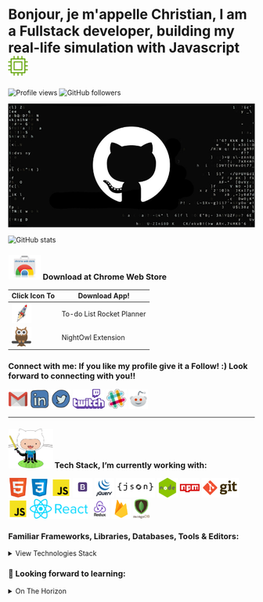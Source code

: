# Bonjour, je m'appelle Christian, I am a Fullstack developer, building my real-life simulation with Javascript <a href='https://docs.github.com/en/developers'><img src='https://raw.githubusercontent.com/acervenky/animated-github-badges/master/assets/devbadge.gif' max-width='100%' height='40'></a>

![Profile views](https://gpvc.arturio.dev/ChanqoDev)
<img src="https://img.shields.io/github/followers/ChanqoDev?label=Follow&amp;style=social" alt="GitHub followers">

[<img src='https://github.com/chanqoDev/chanqoDev/blob/3103c44b3c100c007e3d379bb8bcca189a5c5406/Github_nonTransperant%20.jpeg' alt='githubBanner' max-height='100%' max-width="100%">]()   

![GitHub stats](https://github-readme-stats.vercel.app/api?username=ChanqoDev&show_icons=true) 

### [<img src='https://github.com/chanqoDev/chanqoDev/blob/8c5cef470b383abc3a07ddfb9b21b209c2fd1295/chromeWebStore.png' alt='gith' max-width='100%'  height='50'>]() Download at Chrome Web Store 

Click Icon To | Download App!
------------- | -------------
[<img src='https://github.com/chanqoDev/chanqoDev/blob/9bb565ccfda3c8636ecedd2da376415ca4c33603/%E2%80%94Pngtree%E2%80%94cartoon%20creative%20element%20space%20rocket_5549888.png' alt='RocketPlanner' max-width='100%' height='40'>](https://chrome.google.com/webstore/detail/to-done-rocket-planner/nnmfajngjkedfjodhldodbbnmbdjkchk?hl=en-US&authuser=0)  | To-do List Rocket Planner
[<img src='https://github.com/chanqoDev/chanqoDev/blob/9bb565ccfda3c8636ecedd2da376415ca4c33603/owl-icon125x125.png' alt='linkedin' max-width='100%' height='40'>](https://chrome.google.com/webstore/detail/nigthowl-mode%F0%9F%A6%89/eeejechfiigialpjicekkgeohaiklhke?hl=en-US&authuser=0)  | NightOwl Extension


 

 
###  Connect with me: If you like my profile give it a Follow! :) Look forward to connecting with you!!
[<img src='https://github.com/chanqoDev/chanqoDev/blob/8c5cef470b383abc3a07ddfb9b21b209c2fd1295/gmail.png' alt='gith' max-width='100%'  height='40'>]() 
[<img src='https://github.com/chanqoDev/chanqoDev/blob/ad812902cfcff685e39e1935c6d063fe5a39249c/linkedin.png' alt='linkedin' max-width='100%' height='40'>]() 
[<img src='https://github.com/chanqoDev/chanqoDev/blob/ad812902cfcff685e39e1935c6d063fe5a39249c/twitter.png' alt='twitter' max-width='100%' height='40'>]() 
[<img src='https://github.com/chanqoDev/chanqoDev/blob/9bb565ccfda3c8636ecedd2da376415ca4c33603/pinpng.com-twitch-png-589064.png' alt='twitch' max-width='100%' height='40'>]() [<img src='https://github.com/chanqoDev/chanqoDev/blob/9bb565ccfda3c8636ecedd2da376415ca4c33603/iconLogo.png' alt='Slack logo' max-width='100%' height='40'>]() [<img src='https://github.com/chanqoDev/chanqoDev/blob/ad812902cfcff685e39e1935c6d063fe5a39249c/icons8-reddit-96.png' alt='reddit' max-width='100%' height='40'>]() 

 - - - -

### [<img src='https://github.com/chanqoDev/chanqoDev/blob/ce0bce06f2f94aa32f24b323586c233b305f09dd/Github_Adventure.png' alt='gith' max-width='100%'  height='80'>]() Tech Stack, I’m currently working with:



[<img src='https://github.com/chanqoDev/chanqoDev/blob/97df2cfb840377f368b2f4881c3edced43d4e69c/HTML5.png' alt='html5 icon' max-width='100%' height='40'>]() 
[<img src='https://github.com/chanqoDev/chanqoDev/blob/97df2cfb840377f368b2f4881c3edced43d4e69c/css%20icon.png' alt='css3 icon' max-width='100%' height='40'>]() 
[<img src='https://github.com/chanqoDev/chanqoDev/blob/8a561d6d2b9b748aeef1428f85bb254374eb4992/JS_SquareIcon.png' alt='js' max-width='100%' height='40'>]() 
[<img src='https://github.com/chanqoDev/chanqoDev/blob/97df2cfb840377f368b2f4881c3edced43d4e69c/Bootstrap.png' alt='bootstrap' max-width='100%' height='40'>]() 
[<img src='https://github.com/chanqoDev/chanqoDev/blob/97df2cfb840377f368b2f4881c3edced43d4e69c/jQuery_icon.png' alt='jquery' max-width='100%' height='40'>]()
[<img src='https://github.com/chanqoDev/chanqoDev/blob/3316595e890498d3c8147ed3460236c4ee3e5697/json.png' alt='json' max-width='100%' height='40'>]() 
[<img src='https://github.com/chanqoDev/chanqoDev/blob/97df2cfb840377f368b2f4881c3edced43d4e69c/NodeIcon_octo.png' alt='node' max-width='100%' height='40'>]() 
[<img src='https://github.com/chanqoDev/chanqoDev/blob/97df2cfb840377f368b2f4881c3edced43d4e69c/Npm.png' alt='npm icon' max-width='100%' height='40'>]() 
[<img src='https://github.com/chanqoDev/chanqoDev/blob/e155c4a4cc420ca5dce1aa9e0f1bc18993b46ba1/git_logo.png' alt='git' max-width='100%' height='40'>]()
[<img src='https://github.com/chanqoDev/chanqoDev/blob/8a561d6d2b9b748aeef1428f85bb254374eb4992/JS_SquareIcon.png' alt='js' max-width='100%' height='40'>]() 
[<img src='https://github.com/chanqoDev/chanqoDev/blob/ad812902cfcff685e39e1935c6d063fe5a39249c/React_blueSub.png' alt='react' max-width='100%' height='40'>]() 
[<img src='https://github.com/chanqoDev/chanqoDev/blob/97df2cfb840377f368b2f4881c3edced43d4e69c/Redux_icon.png' alt='redux' max-width='100%' height='40'>]() 
[<img src='https://github.com/chanqoDev/chanqoDev/blob/f8cb928d12807a92b0cd9acee831104cbd2915dc/Firebase_Icon.png' alt='Firebase' max-width='100%' height='40'>]() 
[<img src='https://github.com/chanqoDev/chanqoDev/blob/97df2cfb840377f368b2f4881c3edced43d4e69c/MongoDB.png' alt='Mongodb' max-width='100%' height='40'>]() 


###  Familiar Frameworks, Libraries, Databases, Tools & Editors:  
<details>

<summary>View Technologies Stack </summary>


[<img src='https://github.com/chanqoDev/chanqoDev/blob/ad812902cfcff685e39e1935c6d063fe5a39249c/Grunt.png' alt='Grunt' max-width='100%' height='40'>]() 
[<img src='https://github.com/chanqoDev/chanqoDev/blob/8a561d6d2b9b748aeef1428f85bb254374eb4992/gulp_icon.png' alt='gulp'  max-width='100%' height='40'>]() 
[<img src='https://github.com/chanqoDev/chanqoDev/blob/8a561d6d2b9b748aeef1428f85bb254374eb4992/Sass_icon.png' alt='sass'  max-width='100%' height='40'>]() 
[<img src='https://github.com/chanqoDev/chanqoDev/blob/8a561d6d2b9b748aeef1428f85bb254374eb4992/ember_icon.png' alt='ember'  max-width='100%' height='40'>]() 
[<img src='https://github.com/chanqoDev/chanqoDev/blob/8a561d6d2b9b748aeef1428f85bb254374eb4992/Yarn.png' alt='Yarn' max-width='100%' height='40'>]() 
[<img src='https://github.com/chanqoDev/chanqoDev/blob/8a561d6d2b9b748aeef1428f85bb254374eb4992/Babel_icon.png' alt='Babel' max-width='100%' height='40'>]() 
[<img src='https://github.com/chanqoDev/chanqoDev/blob/8a561d6d2b9b748aeef1428f85bb254374eb4992/webpack.png' alt='webpack' max-width='100%' height='40'>]() 
[<img src='https://github.com/chanqoDev/chanqoDev/blob/8a561d6d2b9b748aeef1428f85bb254374eb4992/Browserify.png' alt='Browserify' max-width='100%' height='40'>]() 
[<img src='https://github.com/chanqoDev/chanqoDev/blob/ad812902cfcff685e39e1935c6d063fe5a39249c/Docker-Logo-2013-2015.png' alt='Docker' max-width='100%' height='40'>]() 
[<img src='https://github.com/chanqoDev/chanqoDev/blob/97df2cfb840377f368b2f4881c3edced43d4e69c/swift%20icon.png' alt='swift' max-width='100%' height='40'>]() 
[<img src='https://github.com/chanqoDev/chanqoDev/blob/8a561d6d2b9b748aeef1428f85bb254374eb4992/PostgreSQL.png' alt='PostgreSQL' max-width='100%' height='40'>]() [<img src='https://github.com/chanqoDev/chanqoDev/blob/52a396f76b4a89c0446087c0050f87ff8b58e573/heroku.png' alt='heroku' max-width='100%' height='40'>]() [<img src='https://github.com/chanqoDev/chanqoDev/blob/8a561d6d2b9b748aeef1428f85bb254374eb4992/stackover%20flow.png' alt='stackoverflow' max-width='100%' height='40'>]() [<img src='https://github.com/chanqoDev/chanqoDev/blob/ce0bce06f2f94aa32f24b323586c233b305f09dd/Github_logo_White.png' alt='githu' max-width='100%' height='40'>]() [<img src='https://github.com/chanqoDev/chanqoDev/blob/8a561d6d2b9b748aeef1428f85bb254374eb4992/Postman_Api_Logo.png' alt='Postma' max-width='100%' height='40'>]() [<img src='https://github.com/chanqoDev/chanqoDev/blob/ad812902cfcff685e39e1935c6d063fe5a39249c/mailchimp.jpeg' alt='mailchimp' max-width='100%' height='40'>]() [<img src='https://github.com/chanqoDev/chanqoDev/blob/d39682894c595e6c8fa2ff77c8b94b45492833e0/pinpng.com-slack-logo-png-813804.png' alt='Slack' max-width='100%' height='40'>]() [<img src='https://github.com/chanqoDev/chanqoDev/blob/ad812902cfcff685e39e1935c6d063fe5a39249c/photoshopLogo.png' alt='photoshop' max-width='100%' height='40'>]() [<img src='https://github.com/chanqoDev/chanqoDev/blob/52a396f76b4a89c0446087c0050f87ff8b58e573/figma.png' alt='figma'  max-width='100%' height='40'>]()  [<img src='https://github.com/chanqoDev/chanqoDev/blob/8a561d6d2b9b748aeef1428f85bb254374eb4992/xcode_icon.png' alt='xcode' max-width='100%' height='40'>]() [<img src='https://github.com/chanqoDev/chanqoDev/blob/8a561d6d2b9b748aeef1428f85bb254374eb4992/VisualBasic.png' alt='vscode' max-width='100%' height='40'>]()  [<img src='https://github.com/chanqoDev/chanqoDev/blob/8a561d6d2b9b748aeef1428f85bb254374eb4992/atom_Editor.png' alt='atom' max-width='100%' height='40'>]() 
 
</details>
 
### 🌱 Looking forward to learning: 
<details>

<summary>On The Horizon  </summary>

[<img src='https://github.com/chanqoDev/chanqoDev/blob/ad812902cfcff685e39e1935c6d063fe5a39249c/aws_dark.png' alt='aws' max-width='100%' height='40'>]() 
[<img src='https://github.com/chanqoDev/chanqoDev/blob/ad812902cfcff685e39e1935c6d063fe5a39249c/Vue%20Icon.png' alt='Vue' max-width='100%' height='40'>]() 
[<img src='https://github.com/chanqoDev/chanqoDev/blob/52a396f76b4a89c0446087c0050f87ff8b58e573/kisspng-tensorflow-artificial-intelligence-brand-logo-lear-rapidswitch-nvidia-powered-servers-5b67156664c2e8.6694362815334823424127.png' alt='tensorflow' max-width='100%' height='40'>]()
[<img src='https://github.com/chanqoDev/chanqoDev/blob/a1f0c0069a5e1802b26f0056cddf663599796b9c/Python.png' alt='Python' max-width='100%' height='40'>]() 
[<img src='https://github.com/chanqoDev/chanqoDev/blob/ad812902cfcff685e39e1935c6d063fe5a39249c/pytorch-logo-dark.png' alt='pytor' max-width='100%' height='40'>]() 
[<img src='https://github.com/chanqoDev/chanqoDev/blob/ad812902cfcff685e39e1935c6d063fe5a39249c/jupyter.png' alt='jupyter' max-width='100%' height='40'>]() 
[<img src='https://raw.githubusercontent.com/chanqoDev/chanqoDev/main/keras-logo-small-wb-1.webp' alt='html5' max-width='100%' height='40'>]()

 
</details>
